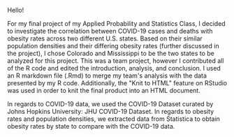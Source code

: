 Hello!

For my final project of my Applied Probability and Statistics Class, I decided to investigate the correlation between COVID-19 cases and deaths with obesity rates across two different U.S. states. Based on their similar population densities and their differing obesity rates (further discussed in the project), I chose Colorado and Mississippi to be the two states to be analyzed for this project.  This was a team project, however I contributed all of the R code and edited the introduction, analysis, and conclusion.  I used an R markdown file (.Rmd) to merge my team's analysis with the data presented by my R code.  Additionally, the "Knit to HTML" feature on RStudio was used in order to knit the final product into an HTML document.

In regards to COVID-19 data, we used the COVID-19 Dataset curated by Johns Hopkins University: JHU COVID-19 Dataset. In regards to obesity rates and population densities, we extracted data from Statistica to obtain obesity rates by state to compare with the COVID-19 data.
